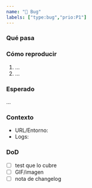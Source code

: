 ```yaml
---
name: "🐞 Bug"
labels: ["type:bug","prio:P1"]
---
```

### Qué pasa
<!-- describí el bug -->

### Cómo reproducir
1. …
2. …

### Esperado
…

### Contexto
- URL/Entorno:
- Logs:

### DoD
- [ ] test que lo cubre
- [ ] GIF/imagen
- [ ] nota de changelog
